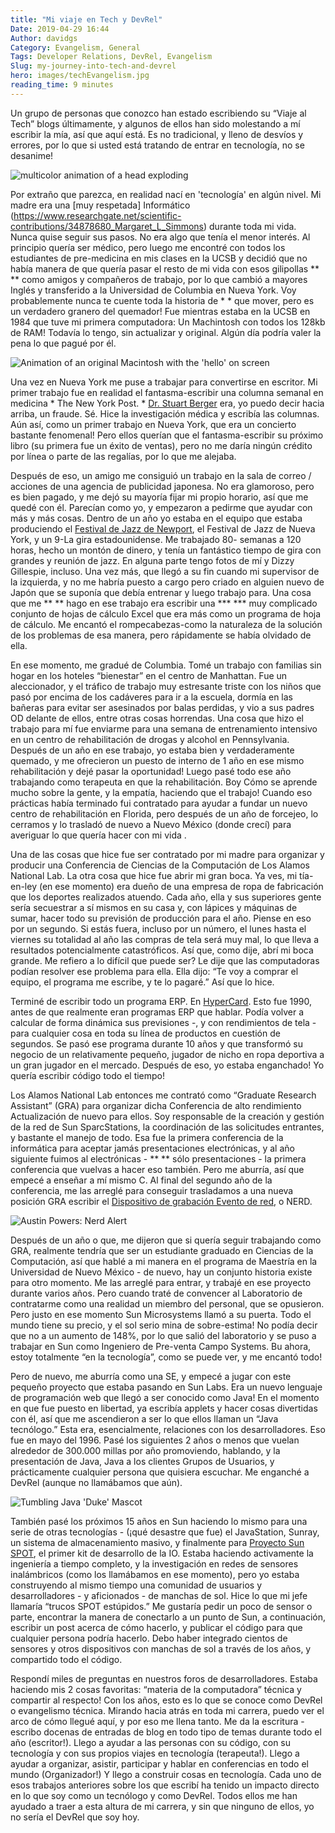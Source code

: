 ```yaml
---
title: "Mi viaje en Tech y DevRel"
Date: 2019-04-29 16:44
Author: davidgs
Category: Evangelism, General
Tags: Developer Relations, DevRel, Evangelism
Slug: my-journey-into-tech-and-devrel
hero: images/techEvangelism.jpg
reading_time: 9 minutes
---
```


Un grupo de personas que conozco han estado escribiendo su “Viaje al Tech” blogs últimamente, y algunos de ellos han sido molestando a mí escribir la mía, así que aquí está. Es no tradicional, y lleno de desvíos y errores, por lo que si usted está tratando de entrar en tecnología, no se desanime!

![multicolor animation of a head exploding](https://media.giphy.com/media/l0MYGeMQjSqhQ3UaI/giphy.gif)

Por extraño que parezca, en realidad nací en 'tecnología' en algún nivel. Mi madre era una [muy respetada] Informático (https://www.researchgate.net/scientific-contributions/34878680_Margaret_L_Simmons) durante toda mi vida. Nunca quise seguir sus pasos. No era algo que tenía el menor interés. Al principio quería ser médico, pero luego me encontré con todos los estudiantes de pre-medicina en mis clases en la UCSB y decidió que no había manera de que quería pasar el resto de mi vida con esos gilipollas ** ** como amigos y compañeros de trabajo, por lo que cambió a mayores Inglés y transferido a la Universidad de Columbia en Nueva York. Voy probablemente nunca te cuente toda la historia de * * que mover, pero es un verdadero granero del quemador! Fue mientras estaba en la UCSB en 1984 que tuve mi primera computadora: Un Machintosh con todos los 128kb de RAM! Todavía lo tengo, sin actualizar y original. Algún día podría valer la pena lo que pagué por él.

![Animation of an original Macintosh with the 'hello' on screen](https://media.giphy.com/media/GoYG4cCQ21z9K/giphy.gif)

Una vez en Nueva York me puse a trabajar para convertirse en escritor. Mi primer trabajo fue en realidad el fantasma-escribir una columna semanal en medicina * The New York Post. * [Dr. Stuart Berger](https://www.independent.co.uk/life-style/dr-stuart-m-berger-was-thin-rich-and-famous-his-business-diet-and-staying-younger-longer-he-died-1430928.html) era, yo puedo decir hacia arriba, un fraude. Sé. Hice la investigación médica y escribía las columnas. Aún así, como un primer trabajo en Nueva York, que era un concierto bastante fenomenal! Pero ellos querían que el fantasma-escribir su próximo libro (su primera fue un éxito de ventas), pero no me daría ningún crédito por línea o parte de las regalías, por lo que me alejaba.

Después de eso, un amigo me consiguió un trabajo en la sala de correo / acciones de una agencia de publicidad japonesa. No era glamoroso, pero es bien pagado, y me dejó su mayoría fijar mi propio horario, así que me quedé con él. Parecían como yo, y empezaron a pedirme que ayudar con más y más cosas. Dentro de un año yo estaba en el equipo que estaba produciendo el [Festival de Jazz de Newport](https://www.apassion4jazz.net/jvc.html), el Festival de Jazz de Nueva York, y un 9-La gira estadounidense. Me trabajado 80- semanas a 120 horas, hecho un montón de dinero, y tenía un fantástico tiempo de gira con grandes y reunión de jazz. En alguna parte tengo fotos de mí y Dizzy Gillespie, incluso. Una vez más, que llegó a su fin cuando mi supervisor de la izquierda, y no me habría puesto a cargo pero criado en alguien nuevo de Japón que se suponía que debía entrenar y luego trabajo para. Una cosa que me ** ** hago en ese trabajo era escribir una *** *** muy complicado conjunto de hojas de cálculo Excel que era más como un programa de hoja de cálculo. Me encantó el rompecabezas-como la naturaleza de la solución de los problemas de esa manera, pero rápidamente se había olvidado de ella.

En ese momento, me gradué de Columbia. Tomé un trabajo con familias sin hogar en los hoteles “bienestar” en el centro de Manhattan. Fue un aleccionador, y el tráfico de trabajo muy estresante triste con los niños que pasó por encima de los cadáveres para ir a la escuela, dormía en las bañeras para evitar ser asesinados por balas perdidas, y vio a sus padres OD delante de ellos, entre otras cosas horrendas. Una cosa que hizo el trabajo para mí fue enviarme para una semana de entrenamiento intensivo en un centro de rehabilitación de drogas y alcohol en Pennsylvania. Después de un año en ese trabajo, yo estaba bien y verdaderamente quemado, y me ofrecieron un puesto de interno de 1 año en ese mismo rehabilitación y dejé pasar la oportunidad! Luego pasé todo ese año trabajando como terapeuta en que la rehabilitación. Boy Cómo se aprende mucho sobre la gente, y la empatía, haciendo que el trabajo! Cuando eso prácticas había terminado fui contratado para ayudar a fundar un nuevo centro de rehabilitación en Florida, pero después de un año de forcejeo, lo cerramos y lo trasladó de nuevo a Nuevo México (donde crecí) para averiguar lo que quería hacer con mi vida .

Una de las cosas que hice fue ser contratado por mi madre para organizar y producir una Conferencia de Ciencias de la Computación de Los Alamos National Lab. La otra cosa que hice fue abrir mi gran boca. Ya ves, mi tía-en-ley (en ese momento) era dueño de una empresa de ropa de fabricación que los deportes realizados atuendo. Cada año, ella y sus superiores gente sería secuestrar a sí mismos en su casa y, con lápices y máquinas de sumar, hacer todo su previsión de producción para el año. Piense en eso por un segundo. Si estás fuera, incluso por un número, el lunes hasta el viernes su totalidad al año las compras de tela será muy mal, lo que lleva a resultados potencialmente catastróficos. Así que, como dije, abrí mi boca grande. Me refiero a lo difícil que puede ser? Le dije que las computadoras podían resolver ese problema para ella. Ella dijo: “Te voy a comprar el equipo, el programa me escribe, y te lo pagaré.” Así que lo hice.

Terminé de escribir todo un programa ERP. En [HyperCard](https://www.google.com/url?sa=t&rct=j&q=&esrc=s&source=web&cd=7&cad=rja&uact=8&ved=2ahUKEwjP1MOCjfbhAhWL11kKHSeADFAQFjAGegQIDhAY&url=https%3A%2F%2Fen.wikipedia.org%2Fwiki%2FHyperCard&usg=AOvVaw0bLdGCwp06Qe9Q8yv8VLHI). Esto fue 1990, antes de que realmente eran programas ERP que hablar. Podía volver a calcular de forma dinámica sus previsiones -, y con rendimientos de tela - para cualquier cosa en toda su línea de productos en cuestión de segundos. Se pasó ese programa durante 10 años y que transformó su negocio de un relativamente pequeño, jugador de nicho en ropa deportiva a un gran jugador en el mercado. Después de eso, yo estaba enganchado! Yo quería escribir código todo el tiempo!

Los Alamos National Lab entonces me contrató como “Graduate Research Assistant” (GRA) para organizar dicha Conferencia de alto rendimiento Actualización de nuevo para ellos. Soy responsable de la creación y gestión de la red de Sun SparcStations, la coordinación de las solicitudes entrantes, y bastante el manejo de todo. Esa fue la primera conferencia de la informática para aceptar jamás presentaciones electrónicas, y al año siguiente fuimos al electrónicas - ** ** sólo presentaciones - la primera conferencia que vuelvas a hacer eso también. Pero me aburría, así que empecé a enseñar a mí mismo C. Al final del segundo año de la conferencia, me las arreglé para conseguir trasladamos a una nueva posición GRA escribir el [Dispositivo de grabación Evento de red](https://ieeexplore.ieee.org/document/390643/authors#authors), o NERD.

![Austin Powers: Nerd Alert](https://media.giphy.com/media/yODVOeMxWBwBO/giphy.gif)

Después de un año o que, me dijeron que si quería seguir trabajando como GRA, realmente tendría que ser un estudiante graduado en Ciencias de la Computación, así que hablé a mi manera en el programa de Maestría en la Universidad de Nuevo México - de nuevo, hay un conjunto historia existe para otro momento. Me las arreglé para entrar, y trabajé en ese proyecto durante varios años. Pero cuando traté de convencer al Laboratorio de contratarme como una realidad un miembro del personal, que se opusieron. Pero justo en ese momento Sun Microsystems llamó a su puerta. Todo el mundo tiene su precio, y el sol serio mina de sobre-estima! No podía decir que no a un aumento de 148%, por lo que salió del laboratorio y se puso a trabajar en Sun como Ingeniero de Pre-venta Campo Systems. Bu ahora, estoy totalmente “en la tecnología”, como se puede ver, y me encantó todo!

Pero de nuevo, me aburría como una SE, y empecé a jugar con este pequeño proyecto que estaba pasando en Sun Labs. Era un nuevo lenguaje de programación web que llegó a ser conocido como Java! En el momento en que fue puesto en libertad, ya escribía applets y hacer cosas divertidas con él, así que me ascendieron a ser lo que ellos llaman un “Java tecnólogo.” Esta era, esencialmente, relaciones con los desarrolladores. Eso fue en mayo del 1996. Pasé los siguientes 2 años o menos que vuelan alrededor de 300.000 millas por año promoviendo, hablando, y la presentación de Java, Java a los clientes Grupos de Usuarios, y prácticamente cualquier persona que quisiera escuchar. Me enganché a DevRel (aunque no llamábamos que aún).

![Tumbling Java 'Duke' Mascot](https://media.giphy.com/media/k1ivKz9Odrm92/giphy.gif)

También pasé los próximos 15 años en Sun haciendo lo mismo para una serie de otras tecnologías - (¡qué desastre que fue) el JavaStation, Sunray, un sistema de almacenamiento masivo, y finalmente para [Proyecto Sun SPOT](http://sunspotdev.org/), el primer kit de desarrollo de la IO. Estaba haciendo activamente la ingeniería a tiempo completo, y la investigación en redes de sensores inalámbricos (como los llamábamos en ese momento), pero yo estaba construyendo al mismo tiempo una comunidad de usuarios y desarrolladores - y aficionados - de manchas de sol. Hice lo que mi jefe llamaría “trucos SPOT estúpidos.” Me gustaría pedir un poco de sensor o parte, encontrar la manera de conectarlo a un punto de Sun, a continuación, escribir un post acerca de cómo hacerlo, y publicar el código para que cualquier persona podría hacerlo. Debo haber integrado cientos de sensores y otros dispositivos con manchas de sol a través de los años, y compartido todo el código.

Respondí miles de preguntas en nuestros foros de desarrolladores. Estaba haciendo mis 2 cosas favoritas: “materia de la computadora” técnica y compartir al respecto! Con los años, esto es lo que se conoce como DevRel o evangelismo técnica. Mirando hacia atrás en toda mi carrera, puedo ver el arco de cómo llegué aquí, y por eso me llena tanto. Me da la escritura - escribo docenas de entradas de blog en todo tipo de temas durante todo el año (escritor!). Llego a ayudar a las personas con su código, con su tecnología y con sus propios viajes en tecnología (terapeuta!). Llego a ayudar a organizar, asistir, participar y hablar en conferencias en todo el mundo (Organizador!) Y llego a construir cosas en tecnología. Cada uno de esos trabajos anteriores sobre los que escribí ha tenido un impacto directo en lo que soy como un tecnólogo y como DevRel. Todos ellos me han ayudado a traer a esta altura de mi carrera, y sin que ninguno de ellos, yo no sería el DevRel que soy hoy.
